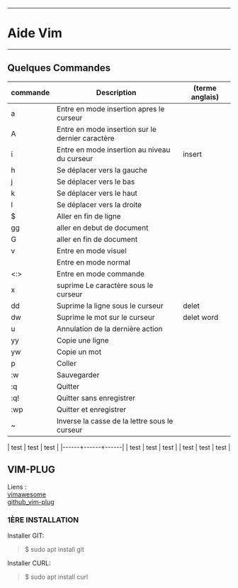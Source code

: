 ***************************************
# Aide Vim 
***************************************

## Quelques Commandes 

| commande   | Description                                        | (terme anglais)   |
| ---------- | -------------------------------------------------- | ----------------- |
| a          | Entre en mode insertion apres le curseur           |                   |
| A          | Entre en mode insertion sur le dernier caractère   |                   |
| i          | Entre en mode insertion au niveau du curseur       | insert            |
| h          | Se déplacer vers la gauche                         |                   |
| j          | Se déplacer vers le bas                            |                   |
| k          | Se déplacer vers le haut                           |                   |
| l          | Se déplacer vers la droite                         |                   |
| $          | Aller en fin de ligne                              |                   |
| gg         | aller en debut de document                         |                   |
| G          | aller en fin de document                           |                   |
| v          | Entre en mode visuel                               |                   |
| <echap>    | Entre en mode normal                               |                   |
| <:>        | Entre en mode commande                             |                   |
| x          | suprime Le caractère sous le curseur               |                   |
| dd         | Suprime la ligne sous le curseur                   | delet             |
| dw         | Suprime le mot sur le curseur                      | delet word        |
| u          | Annulation de la dernière action                   |                   |
| yy         | Copie une ligne                                    |                   |
| yw         | Copie un mot                                       |                   |
| p          | Coller                                             |                   |
| :w         | Sauvegarder                                        |                   |
| :q         | Quitter                                            |                   |
| :q!        | Quitter sans enregistrer                           |                   |
| :wp        | Quitter et enregistrer                             |                   |
| ~          | Inverse la casse de la lettre sous le curseur      |                   |



| test | test | test |
|------+------+------|
| test | test | test |
| test | test | test |


##   VIM-PLUG   
Liens :  
[vimawesome](https://vimawesome.com)  
[github_vim-plug](https://github.com/junegunn/vim-plug)



### 1ÈRE INSTALLATION  


Installer GIT:   
> $ sudo apt install git   

Installer CURL:
> $ sudo apt install curl






















